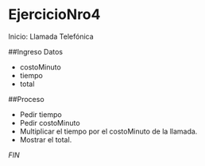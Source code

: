 # EjercicioNro4
Inicio: Llamada Telefónica

##Ingreso Datos
- costoMinuto
- tiempo
- total

##Proceso
- Pedir tiempo
- Pedir costoMinuto
- Multiplicar el tiempo por el costoMinuto de la llamada.
- Mostrar el total.

*FIN*
